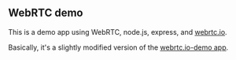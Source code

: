 ## WebRTC demo

This is a demo app using WebRTC, node.js, express, and [webrtc.io](https://github.com/webRTC/webRTC.io).

Basically, it's a slightly modified version of the [webrtc.io-demo app](https://github.com/webRTC/webrtc.io-demo).
